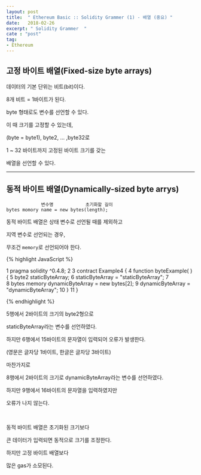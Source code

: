 ```yaml
---
layout: post
title:  " Ethereum Basic :: Solidity Grammer (1) - 배열 (중요) "
date:   2018-02-26
excerpt: " Solidity Grammer  "
cate : "post"
tag:
- Ethereum
---
```



## 고정 바이트 배열(Fixed-size byte arrays)

데이터의 기본 단위는 비트(bit)이다.

8개 비트 = 1바이트가 된다.

byte 형태로도 변수를 선언할 수 있다.

이 때 크기를 고정할 수 있는데,

(byte = byte1), byte2, ... ,byte32로 

1 ~ 32 바이트까지 고정된 바이트 크기를 갖는

배열을 선언할 수 있다.


---


## 동적 바이트 배열(Dynamically-sized byte arrys)

```
             변수명            초기화할 길이
bytes momory name = new bytes(length);
```

동적 바이트 배열은 상태 변수로 선언될 때를 제외하고

지역 변수로 선언되는 경우,

무조건 `memory`로 선언되어야 한다.

{% highlight JavaScript %}

1  pragma solidity ^0.4.8; 
2 
3  contract Example4 {
4     function byteExample( ) {
5         byte2 staticByteArray;
6         staticByteArray = "staticByteArray";
7         
8         bytes memory dynamicByteArray = new bytes[2];
9         dynamicByteArray = "dynamicByteArray";
10     }
11 }

{% endhighlight %}

5행에서 2바이트의 크기의 byte2형으로

staticByteArray라는 변수를 선언하였다.

하지만 6행에서 15바이트의 문자열이 입력되어 오류가 발생한다.

(영문은 글자당 1바이트, 한글은 글자당 3바이트)

마찬가지로

8행에서 2바이트의 크기로 dynamicByteArray라는 변수를 선언하였다.

하지만 9행에서 16바이트의 문자열을 입력하였지만 

오류가 나지 않는다.

<br>

동적 바이트 배열은 초기화된 크기보다 

큰 데이터가 입력되면 동적으로 크기를 조정한다.

하지만 고정 바이트 배열보다 

많은 gas가 소모된다.



